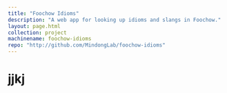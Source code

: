 ```yaml
---
title: "Foochow Idioms"
description: "A web app for looking up idioms and slangs in Foochow."
layout: page.html
collection: project
machinename: foochow-idioms
repo: "http://github.com/MindongLab/foochow-idioms"
---
```


# jjkj